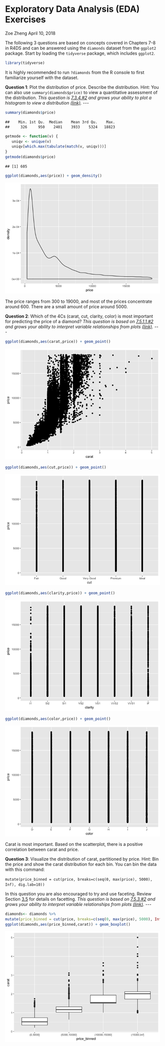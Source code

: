 Exploratory Data Analysis (EDA) Exercises
================
Zoe Zheng
April 10, 2018
 
The following 3 questions are based on concepts covered in Chapters 7-8 in R4DS and can be answered using the `diamonds` dataset from the `ggplot2` package. Start by loading the `tidyverse` package, which includes `ggplot2`.

``` r
library(tidyverse)
```

It is highly recommended to run `?diamonds` from the R console to first familiarize yourself with the dataset.

**Question 1**: Plot the distribution of price. Describe the distribution. Hint: You can also use `summary(diamonds$price)` to view a quantitative assessment of the distribution.
*This question is [7.3.4.\#2](http://r4ds.had.co.nz/exploratory-data-analysis.html#exercises-13) and grows your ability to plot a histogram to view a distribution [(link)](http://r4ds.had.co.nz/exploratory-data-analysis.html#visualising-distributions).* ---

``` r
summary(diamonds$price)
```

    ##    Min. 1st Qu.  Median    Mean 3rd Qu.    Max. 
    ##     326     950    2401    3933    5324   18823

``` r
getmode <- function(v) {
   uniqv <- unique(v)
   uniqv[which.max(tabulate(match(v, uniqv)))]
}
getmode(diamonds$price)
```

    ## [1] 605

``` r
ggplot(diamonds,aes(price)) + geom_density()
```

![](03-exploratory-data-analysis-exercises-zheng-zoe_files/figure-markdown_github/question%201-1.png)

The price ranges from 300 to 19000, and most of the prices concentrate around 600. There are a small amount of price around 5000.

**Question 2**: Which of the 4Cs (carat, cut, clarity, color) is most important for predicting the price of a diamond?
*This question is based on [7.5.1.1.\#2](http://r4ds.had.co.nz/exploratory-data-analysis.html#exercises-15) and grows your ability to interpret variable relationships from plots [(link)](http://r4ds.had.co.nz/exploratory-data-analysis.html#covariation).* ---

``` r
ggplot(diamonds,aes(carat,price)) + geom_point()
```

![](03-exploratory-data-analysis-exercises-zheng-zoe_files/figure-markdown_github/question%202-1.png)

``` r
ggplot(diamonds,aes(cut,price)) + geom_point()
```

![](03-exploratory-data-analysis-exercises-zheng-zoe_files/figure-markdown_github/question%202-2.png)

``` r
ggplot(diamonds,aes(clarity,price)) + geom_point()
```

![](03-exploratory-data-analysis-exercises-zheng-zoe_files/figure-markdown_github/question%202-3.png)

``` r
ggplot(diamonds,aes(color,price)) + geom_point()
```

![](03-exploratory-data-analysis-exercises-zheng-zoe_files/figure-markdown_github/question%202-4.png)

Carat is most important. Based on the scatterplot, there is a positive correlation between carat and price.

**Question 3**: Visualize the distribution of carat, partitioned by price. Hint: Bin the price and show the carat distribution for each bin. You can bin the data with this command:

`mutate(price_binned = cut(price, breaks=c(seq(0, max(price), 5000), Inf), dig.lab=10))`

In this question you are also encouraged to try and use faceting. Review Section [3.5](http://r4ds.had.co.nz/data-visualisation.html#facets) for details on facetting. *This question is based on [7.5.3.\#2](http://r4ds.had.co.nz/exploratory-data-analysis.html#exercises-17) and grows your ability to interpret variable relationships from plots [(link)](http://r4ds.had.co.nz/exploratory-data-analysis.html#covariation).* ---

``` r
diamonds<- diamonds %>% 
mutate(price_binned = cut(price, breaks=c(seq(0, max(price), 5000), Inf), dig.lab=10))
ggplot(diamonds,aes(price_binned,carat)) + geom_boxplot()
```

![](03-exploratory-data-analysis-exercises-zheng-zoe_files/figure-markdown_github/question%203-1.png)
